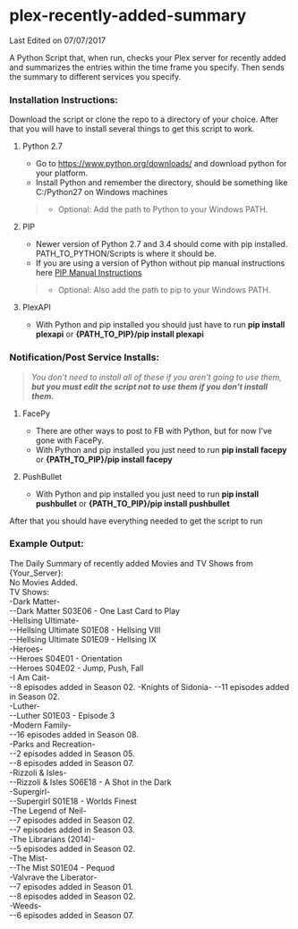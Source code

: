 # plex-recently-added-summary
Last Edited on 07/07/2017

A Python Script that, when run, checks your Plex server for recently added and summarizes the entries within the time frame you specify. Then sends the summary to different services you specify.

### Installation Instructions:

Download the script or clone the repo to a directory of your choice.
After that you will have to install several things to get this script to work.

1. Python 2.7
    - Go to https://www.python.org/downloads/ and download python for your platform.
    - Install Python and remember the directory, should be something like C:/Python27 on Windows machines
   >- Optional: Add the path to Python to your Windows PATH.

2. PIP
	- Newer version of Python 2.7 and 3.4 should come with pip installed.  PATH_TO_PYTHON/Scripts is where it should be.
	- If you are using a version of Python without pip manual instructions here [PIP Manual Instructions](https://pip.pypa.io/en/stable/installing/#do-i-need-to-install-pip)
   >- Optional: Also add the path to pip to your Windows PATH.

3. PlexAPI
	- With Python and pip installed you should just have to run **pip install plexapi** or **{PATH_TO_PIP}/pip install plexapi**

### Notification/Post Service Installs:
> *You don't need to install all of these if you aren't going to use them, **_but you must edit the script not to use them if you don't install them._***

1. FacePy
    - There are other ways to post to FB with Python, but for now I've gone with FacePy.
    - With Python and pip installed you just need to run **pip install facepy** or **{PATH_TO_PIP}/pip install facepy**

2. PushBullet
    - With Python and pip installed you just need to run **pip install pushbullet** or **{PATH_TO_PIP}/pip install pushbullet**

After that you should have everything needed to get the script to run

### Example Output:
The Daily Summary of recently added Movies and TV Shows from {Your_Server}:  
No Movies Added.  
TV Shows:  
-Dark Matter-  
--Dark Matter S03E06 - One Last Card to Play  
-Hellsing Ultimate-  
--Hellsing Ultimate S01E08 - Hellsing VIII  
--Hellsing Ultimate S01E09 - Hellsing IX  
-Heroes-  
--Heroes S04E01 - Orientation  
--Heroes S04E02 - Jump, Push, Fall  
-I Am Cait-  
--8 episodes added in Season 02.
-Knights of Sidonia-
--11 episodes added in Season 02.  
-Luther-  
--Luther S01E03 - Episode 3  
-Modern Family-  
--16 episodes added in Season 08.  
-Parks and Recreation-  
--2 episodes added in Season 05.  
--8 episodes added in Season 07.  
-Rizzoli & Isles-  
--Rizzoli & Isles S06E18 - A Shot in the Dark  
-Supergirl-  
--Supergirl S01E18 - Worlds Finest  
-The Legend of Neil-  
--7 episodes added in Season 02.  
--7 episodes added in Season 03.  
-The Librarians (2014)-  
--5 episodes added in Season 02.  
-The Mist-  
--The Mist S01E04 - Pequod  
-Valvrave the Liberator-  
--7 episodes added in Season 01.  
--8 episodes added in Season 02.  
-Weeds-  
--6 episodes added in Season 07.  
